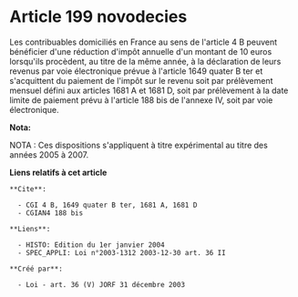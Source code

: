 # Article 199 novodecies

Les contribuables domiciliés en France au sens de l'article 4 B peuvent bénéficier d'une réduction d'impôt annuelle d'un
montant de 10 euros lorsqu'ils procèdent, au titre de la même année, à la déclaration de leurs revenus par voie électronique
prévue à l'article 1649 quater B ter et s'acquittent du paiement de l'impôt sur le revenu soit par prélèvement mensuel défini
aux articles 1681 A et 1681 D, soit par prélèvement à la date limite de paiement prévu à l'article 188 bis de l'annexe IV,
soit par voie électronique.

**Nota:**

NOTA : Ces dispositions s'appliquent à titre expérimental au titre des années 2005 à 2007.

**Liens relatifs à cet article**

	**Cite**:

	  - CGI 4 B, 1649 quater B ter, 1681 A, 1681 D
	  - CGIAN4 188 bis

	**Liens**:

	  - HISTO: Edition du 1er janvier 2004
	  - SPEC_APPLI: Loi n°2003-1312 2003-12-30 art. 36 II

	**Créé par**:

	  - Loi - art. 36 (V) JORF 31 décembre 2003
